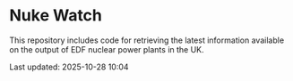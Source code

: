 # Nuke Watch

This repository includes code for retrieving the latest information available on the output of EDF nuclear power plants in the UK.

Last updated: 2025-10-28 10:04